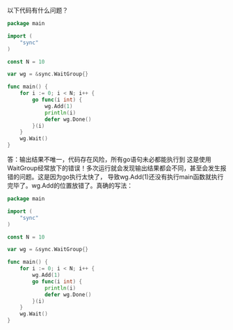 以下代码有什么问题？

```go
package main

import (
	"sync"
)

const N = 10

var wg = &sync.WaitGroup{}

func main() {
	for i := 0; i < N; i++ {
		go func(i int) {
			wg.Add(1)
			println(i)
			defer wg.Done()
		}(i)
	}
	wg.Wait()
}
```

答：输出结果不唯一，代码存在风险，所有go语句未必都能执行到
这是使用WaitGroup经常放下的错误！多次运行就会发现输出结果都会不同，甚至会发生报错的问题。这是因为go执行太快了，
导致wg.Add(1)还没有执行main函数就执行完毕了。wg.Add的位置放错了。真确的写法：
```go
package main

import (
	"sync"
)

const N = 10

var wg = &sync.WaitGroup{}

func main() {
	for i := 0; i < N; i++ {
        wg.Add(1)
		go func(i int) {
			println(i)
			defer wg.Done()
		}(i)
	}
	wg.Wait()
}
```